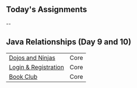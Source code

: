 ## Today's Assignments
--

## Java Relationships (Day 9 and 10)

|                                           |     |
|------------------------------------------------------------------------|:--------:|
| [Dojos and Ninjas](https://github.com/tmax818/DojosAndNinjas)          | Core     |
| [Login & Registration](https://github.com/tmax818/LoginRegistration)   | Core |
| [Book Club](https://github.com/tmax818/BookClub)	                     | Core     |